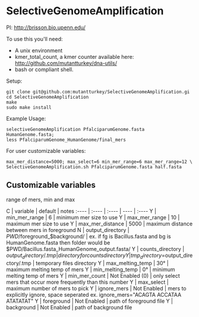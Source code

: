 SelectiveGenomeAmplification
============================

PI: http://brisson.bio.upenn.edu/

To use this you'll need:

 - A unix environment
 - kmer_total_count, a kmer counter available here: http://github.com/mutantturkey/dna-utils/
 - bash or compliant shell.
 
 
Setup:

    git clone git@github.com:mutantturkey/SelectiveGenomeAmplification.gi
    cd SelectiveGenomeAmplification
    make
    sudo make install

Example Usage:

    selectiveGenomeAmplification PfalciparumGenome.fasta HumanGenome.fasta;
    less PfalciparumGenome_HumanGenome/final_mers

For user customizable variables:

    max_mer_distance=5000; max_select=6 min_mer_range=6 max_mer_range=12 \
    SelectiveGenomeAmplification.sh PfalciparumGenome.fasta half.fasta 

## Customizable variables

range of mers, min and max 

C | variable | default | notes
:---- | :---- | :---- | ---- | :----
Y | min_mer_range | 6  | minimum mer size to use
Y | max_mer_range | 10 | maximum mer size to use 
Y | max_mer_distance | 5000 | maximum distance between mers in foreground
N | output_directory | $PWD/$foreground_$background/ | ex. if fg is Bacillus.fasta and  bg is HumanGenome.fasta then folder would be $PWD/Bacillus.fasta_HumanGenome_output.fasta/
Y | counts_directory | $output_directory/.tmp | directory for counts directory
Y | tmp_directory=$output_directory/.tmp | temporary files directory
Y | max_melting_temp | 30° | maximum melting temp of mers
Y | min_melting_temp | 0° | minimum melting temp of mers
Y | min_mer_count | Not Enabled (0) | only select mers that occur more frequently than this number
Y | max_select | maximum number of mers to pick
Y | ignore_mers | Not Enabled | mers to explicitly ignore, space seperated ex. ignore_mers="ACAGTA ACCATAA ATATATAT"
Y | foreground | Not Enabled | path of foreground file
Y | background | Not Enabled | path of background file
